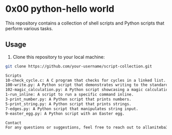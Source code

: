 # 0x00 python-hello world

This repository contains a collection of shell scripts and Python scripts that perform various tasks.

## Usage

1. Clone this repository to your local machine:

```bash
git clone https://github.com/your-username/script-collection.git

Scripts
10-check_cycle.c: A C program that checks for cycles in a linked list.
100-write.py: A Python script that demonstrates writing to the standard output.
102-magic_calculation.py: A Python script showcasing a magic calculation.
1-run_inline: A script to run a specific command inline.
3-print_number.py: A Python script that prints numbers.
5-print_string.py: A Python script that prints strings.
7-edges.py: A Python script that manipulates string input.
9-easter_egg.py: A Python script with an Easter egg.

Contact
For any questions or suggestions, feel free to reach out to allaniteba37@gmail.com.
